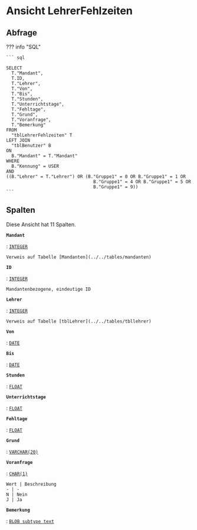 # Ansicht **LehrerFehlzeiten**

## Abfrage

??? info "SQL"

    ``` sql
    
    SELECT                                                                 
      T."Mandant",
      T.ID,
      T."Lehrer",
      T."Von",
      T."Bis",
      T."Stunden",
      T."Unterrichtstage",
      T."Fehltage", 
      T."Grund",
      T."Voranfrage",
      T."Bemerkung"                                                                  
    FROM                                                                   
      "tblLehrerFehlzeiten" T                                              
    LEFT JOIN                                                              
      "tblBenutzer" B                                                      
    ON                                                                     
      B."Mandant" = T."Mandant"                                            
    WHERE                                                                  
      B."Kennung" = USER                                                   
    AND
    ((B."Lehrer" = T."Lehrer") OR (B."Gruppe1" = 0 OR B."Gruppe1" = 1 OR
                                     B."Gruppe1" = 4 OR B."Gruppe1" = 5 OR
                                     B."Gruppe1" = 9))
    ```

## Spalten

Diese Ansicht hat 11 Spalten.

**`Mandant`**

:   [`INTEGER`](https://firebirdsql.org/file/documentation/html/en/refdocs/fblangref40/firebird-40-language-reference.html#fblangref40-datatypes-inttypes)

    Verweis auf Tabelle [Mandanten](../../tables/mandanten)

**`ID`**

:   [`INTEGER`](https://firebirdsql.org/file/documentation/html/en/refdocs/fblangref40/firebird-40-language-reference.html#fblangref40-datatypes-inttypes)

    Mandantenbezogene, eindeutige ID

**`Lehrer`**

:   [`INTEGER`](https://firebirdsql.org/file/documentation/html/en/refdocs/fblangref40/firebird-40-language-reference.html#fblangref40-datatypes-inttypes)

    Verweis auf Tabelle [tblLehrer](../../tables/tbllehrer)

**`Von`**

:   [`DATE`](https://firebirdsql.org/file/documentation/html/en/refdocs/fblangref40/firebird-40-language-reference.html#fblangref40-datatypes-datetime)

**`Bis`**

:   [`DATE`](https://firebirdsql.org/file/documentation/html/en/refdocs/fblangref40/firebird-40-language-reference.html#fblangref40-datatypes-datetime)

**`Stunden`**

:   [`FLOAT`](https://firebirdsql.org/file/documentation/html/en/refdocs/fblangref40/firebird-40-language-reference.html#fblangref40-datatypes-floattypes)

**`Unterrichtstage`**

:   [`FLOAT`](https://firebirdsql.org/file/documentation/html/en/refdocs/fblangref40/firebird-40-language-reference.html#fblangref40-datatypes-floattypes)

**`Fehltage`**

:   [`FLOAT`](https://firebirdsql.org/file/documentation/html/en/refdocs/fblangref40/firebird-40-language-reference.html#fblangref40-datatypes-floattypes)

**`Grund`**

:   [`VARCHAR(20)`](https://firebirdsql.org/file/documentation/html/en/refdocs/fblangref40/firebird-40-language-reference.html#fblangref40-datatypes-chartypes)

**`Voranfrage`**

:   [`CHAR(1)`](https://firebirdsql.org/file/documentation/html/en/refdocs/fblangref40/firebird-40-language-reference.html#fblangref40-datatypes-chartypes)

    Wert | Beschreibung
    - | -
    N | Nein
    J | Ja

**`Bemerkung`**

:   [`BLOB subtype text`](https://firebirdsql.org/file/documentation/html/en/refdocs/fblangref40/firebird-40-language-reference.html#fblangref40-datatypes-bnrytypes)
